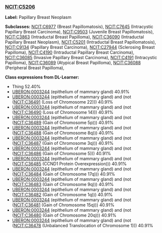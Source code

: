 
### [NCIT:C5206](http://purl.obolibrary.org/obo/NCIT_C5206)
**Label:** Papillary Breast Neoplasm

**Subclasses:** [NCIT:C6977](http://purl.obolibrary.org/obo/NCIT_C6977) (Breast Papillomatosis), [NCIT:C7645](http://purl.obolibrary.org/obo/NCIT_C7645) (Intracystic Papillary Breast Carcinoma), [NCIT:C9503](http://purl.obolibrary.org/obo/NCIT_C9503) (Juvenile Breast Papillomatosis), [NCIT:C3863](http://purl.obolibrary.org/obo/NCIT_C3863) (Intraductal Breast Papilloma), [NCIT:C36090](http://purl.obolibrary.org/obo/NCIT_C36090) (Intraductal Papillary Breast Neoplasm), [NCIT:C5201](http://purl.obolibrary.org/obo/NCIT_C5201) (Intraductal Breast Papillomatosis), [NCIT:C9134](http://purl.obolibrary.org/obo/NCIT_C9134) (Papillary Breast Carcinoma), [NCIT:C27944](http://purl.obolibrary.org/obo/NCIT_C27944) (Sclerosing Breast Papilloma), [NCIT:C4190](http://purl.obolibrary.org/obo/NCIT_C4190) (Intraductal Papillary Breast Carcinoma), [NCIT:C36085](http://purl.obolibrary.org/obo/NCIT_C36085) (Invasive Papillary Breast Carcinoma), [NCIT:C4191](http://purl.obolibrary.org/obo/NCIT_C4191) (Intracystic Papilloma), [NCIT:C36089](http://purl.obolibrary.org/obo/NCIT_C36089) (Atypical Breast Papilloma), [NCIT:C36088](http://purl.obolibrary.org/obo/NCIT_C36088) (Peripheral Breast Papilloma), 

**Class expressions from DL-Learner:**

- Thing 52.40%
- [UBERON:0003244](http://purl.obolibrary.org/obo/UBERON_0003244) (epithelium of mammary gland) 40.91%
- [UBERON:0003244](http://purl.obolibrary.org/obo/UBERON_0003244) (epithelium of mammary gland) and (not ([NCIT:C36491](http://purl.obolibrary.org/obo/NCIT_C36491) (Loss of Chromosome 22))) 40.91%
- [UBERON:0003244](http://purl.obolibrary.org/obo/UBERON_0003244) (epithelium of mammary gland) and (not ([NCIT:C36490](http://purl.obolibrary.org/obo/NCIT_C36490) (Loss of Chromosome 14))) 40.91%
- [UBERON:0003244](http://purl.obolibrary.org/obo/UBERON_0003244) (epithelium of mammary gland) and (not ([NCIT:C36489](http://purl.obolibrary.org/obo/NCIT_C36489) (Gain of Chromosome 5p))) 40.91%
- [UBERON:0003244](http://purl.obolibrary.org/obo/UBERON_0003244) (epithelium of mammary gland) and (not ([NCIT:C36488](http://purl.obolibrary.org/obo/NCIT_C36488) (Gain of Chromosome 8q))) 40.91%
- [UBERON:0003244](http://purl.obolibrary.org/obo/UBERON_0003244) (epithelium of mammary gland) and (not ([NCIT:C36487](http://purl.obolibrary.org/obo/NCIT_C36487) (Gain of Chromosome 3q))) 40.91%
- [UBERON:0003244](http://purl.obolibrary.org/obo/UBERON_0003244) (epithelium of mammary gland) and (not ([NCIT:C36486](http://purl.obolibrary.org/obo/NCIT_C36486) (Gain of Chromosome 5))) 40.91%
- [UBERON:0003244](http://purl.obolibrary.org/obo/UBERON_0003244) (epithelium of mammary gland) and (not ([NCIT:C36485](http://purl.obolibrary.org/obo/NCIT_C36485) (CCND1 Protein Overexpression))) 40.91%
- [UBERON:0003244](http://purl.obolibrary.org/obo/UBERON_0003244) (epithelium of mammary gland) and (not ([NCIT:C36484](http://purl.obolibrary.org/obo/NCIT_C36484) (Gain of Chromosome 17q))) 40.91%
- [UBERON:0003244](http://purl.obolibrary.org/obo/UBERON_0003244) (epithelium of mammary gland) and (not ([NCIT:C36483](http://purl.obolibrary.org/obo/NCIT_C36483) (Gain of Chromosome 9q))) 40.91%
- [UBERON:0003244](http://purl.obolibrary.org/obo/UBERON_0003244) (epithelium of mammary gland) and (not ([NCIT:C36482](http://purl.obolibrary.org/obo/NCIT_C36482) (Gain of Chromosome 1q))) 40.91%
- [UBERON:0003244](http://purl.obolibrary.org/obo/UBERON_0003244) (epithelium of mammary gland) and (not ([NCIT:C36481](http://purl.obolibrary.org/obo/NCIT_C36481) (Gain of Chromosome 15q))) 40.91%
- [UBERON:0003244](http://purl.obolibrary.org/obo/UBERON_0003244) (epithelium of mammary gland) and (not ([NCIT:C36480](http://purl.obolibrary.org/obo/NCIT_C36480) (Gain of Chromosome 20q))) 40.91%
- [UBERON:0003244](http://purl.obolibrary.org/obo/UBERON_0003244) (epithelium of mammary gland) and (not ([NCIT:C36478](http://purl.obolibrary.org/obo/NCIT_C36478) (Unbalanced Translocation of Chromosome 1))) 40.91%


